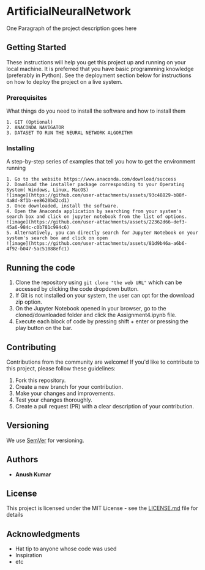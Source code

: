 # ArtificialNeuralNetwork

One Paragraph of the project description goes here

## Getting Started

These instructions will help you get this project up and running on your local machine. It is preferred that you have basic programming knowledge (preferably in Python). See the deployment section below for instructions on how to deploy the project on a live system.

### Prerequisites

What things do you need to install the software and how to install them

```
1. GIT (Optional)
2. ANACONDA NAVIGATOR
3. DATASET TO RUN THE NEURAL NETWORK ALGORITHM
```

### Installing

A step-by-step series of examples that tell you how to get the environment running

```
1. Go to the website https://www.anaconda.com/download/success
2. Download the installer package corresponding to your Operating System( Windows, Linux, MacOS)
![image](https://github.com/user-attachments/assets/93c48829-b88f-4a8d-8f1b-ee8620bd2cd1)
3. Once downloaded, install the software.
4. Open the Anaconda application by searching from your system's search box and click on jupyter notebook from the list of options.
![image](https://github.com/user-attachments/assets/22362d66-def3-45a6-984c-c0b781c994c6)
5. Alternatively, you can directly search for Jupyter Notebook on your system's search box and click on open
![image](https://github.com/user-attachments/assets/81d9b46a-a6b6-4f92-b047-5ac51088efc1)
```

## Running the code

1. Clone the repository using ```git clone "the web URL"``` which can be accessed by clicking the code dropdown button.
2. If Git is not installed on your system, the user can opt for the download zip option.
3. On the Jupyter Notebook opened in your browser, go to the cloned/downloaded folder and click the Assignment4.ipynb file.
4. Execute each block of code by pressing shift + enter or pressing the play button on the bar.

## Contributing

Contributions from the community are welcome! If you'd like to contribute to this project, please follow these guidelines:

1. Fork this repository.
2. Create a new branch for your contribution.
3. Make your changes and improvements.
4. Test your changes thoroughly.
5. Create a pull request (PR) with a clear description of your contribution.

## Versioning

We use [SemVer](http://semver.org/) for versioning.

## Authors

* **Anush Kumar**

## License

This project is licensed under the MIT License - see the [LICENSE.md](LICENSE.md) file for details

## Acknowledgments

* Hat tip to anyone whose code was used
* Inspiration
* etc
